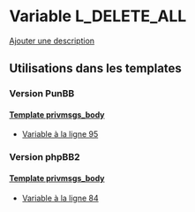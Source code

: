 # Variable L_DELETE_ALL
[Ajouter une description](https://fa-tvars.appspot.com/var/L_DELETE_ALL)

## Utilisations dans les templates

### Version PunBB

#### [Template privmsgs_body](punbb/privmsgs_body.md)
* [Variable &agrave; la ligne 95](../punbb/privmsgs_body.tpl#L95)

### Version phpBB2

#### [Template privmsgs_body](subsilver/privmsgs_body.md)
* [Variable &agrave; la ligne 84](../subsilver/privmsgs_body.tpl#L84)